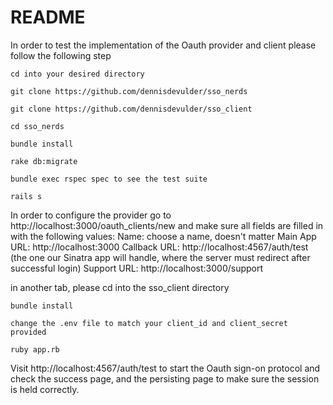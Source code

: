 # README

In order to test the implementation of the Oauth provider and client please follow the following step

`cd into your desired directory`

`git clone https://github.com/dennisdevulder/sso_nerds`

`git clone https://github.com/dennisdevulder/sso_client`

`cd sso_nerds`

`bundle install`

`rake db:migrate`

`bundle exec rspec spec to see the test suite`

`rails s`

In order to configure the provider go to http://localhost:3000/oauth_clients/new and make sure all fields are filled in with the following values:
Name: choose a name, doesn't matter
Main App URL: http://localhost:3000
Callback URL: http://localhost:4567/auth/test (the one our Sinatra app will handle, where the server must redirect after successful login)
Support URL: http://localhost:3000/support

in another tab, please cd into the sso_client directory

`bundle install`

`change the .env file to match your client_id and client_secret provided`

`ruby app.rb`

Visit http://localhost:4567/auth/test to start the Oauth sign-on protocol and check the success page, and the persisting page to make sure the session is held correctly.
